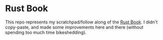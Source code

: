 # Rust Book

This repo represents my scratchpad/follow along of the [Rust
Book](https://doc.rust-lang.org/book/title-page.html). I didn't copy-paste, and made some
improvements here and there (without spending too much time bikeshedding).
